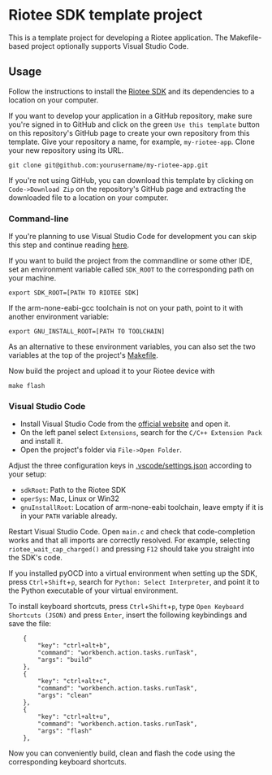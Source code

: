 # Riotee SDK template project

This is a template project for developing a Riotee application.
The Makefile-based project optionally supports Visual Studio Code.

## Usage

Follow the instructions to install the [Riotee SDK](https://github.com/NessieCircuits/Riotee_Runtime) and its dependencies to a location on your computer.

If you want to develop your application in a GitHub repository, make sure you're signed in to GitHub and click on the green `Use this template` button on this repository's GitHub page to create your own repository from this template.
Give your repository a name, for example, `my-riotee-app`.
Clone your new repository using its URL.

```shell
git clone git@github.com:yourusername/my-riotee-app.git
```

If you're not using GitHub, you can download this template by clicking on `Code->Download Zip` on the repository's GitHub page and extracting the downloaded file to a location on your computer.

### Command-line

If you're planning to use Visual Studio Code for development you can skip this step and continue reading [here](#visual-studio-code).

If you want to build the project from the commandline or some other IDE, set an environment variable called `SDK_ROOT` to the corresponding path on your machine.

```shell
export SDK_ROOT=[PATH TO RIOTEE SDK]
```
If the arm-none-eabi-gcc toolchain is not on your path, point to it with another environment variable:

```shell
export GNU_INSTALL_ROOT=[PATH TO TOOLCHAIN]
```
As an alternative to these environment variables, you can also set the two variables at the top of the project's [Makefile](./Makefile).

Now build the project and upload it to your Riotee device with
```
make flash
```
### Visual Studio Code

 - Install Visual Studio Code from the [official website](https://code.visualstudio.com/) and open it.
 - On the left panel select `Extensions`, search for the `C/C++ Extension Pack` and install it.
 - Open the project's folder via `File->Open Folder`.

Adjust the three configuration keys in [.vscode/settings.json](.vscode/settings.json) according to your setup:
 - `sdkRoot`: Path to the Riotee SDK
 - `operSys`: Mac, Linux or Win32
 - `gnuInstallRoot`: Location of arm-none-eabi toolchain, leave empty if it is in your `PATH` variable already.

Restart Visual Studio Code.
Open `main.c` and check that code-completion works and that all imports are correctly resolved. For example, selecting `riotee_wait_cap_charged()` and pressing `F12` should take you straight into the SDK's code.

If you installed pyOCD into a virtual environment when setting up the SDK, press `Ctrl`+`Shift`+`p`, search for `Python: Select Interpreter`, and point it to the Python executable of your virtual environment.

To install keyboard shortcuts, press `Ctrl`+`Shift`+`p`, type `Open Keyboard Shortcuts (JSON)` and press `Enter`, insert the following keybindings and save the file:

```
    {
        "key": "ctrl+alt+b",
        "command": "workbench.action.tasks.runTask",
        "args": "build"
    },
    {
        "key": "ctrl+alt+c",
        "command": "workbench.action.tasks.runTask",
        "args": "clean"
    },
    {
        "key": "ctrl+alt+u",
        "command": "workbench.action.tasks.runTask",
        "args": "flash"
    },
```

Now you can conveniently build, clean and flash the code using the corresponding keyboard shortcuts.